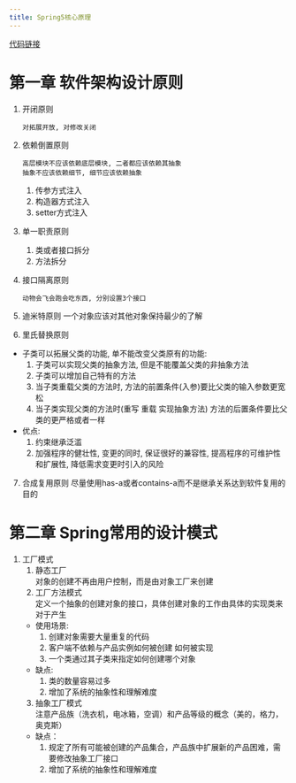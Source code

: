 ```yaml
---
title: Spring5核心原理
---
```

[代码链接](https://github.com/hmq201211/Spring5CorePrinciple)

# 第一章 软件架构设计原则
1. 开闭原则
               
       对拓展开放, 对修改关闭
2. 依赖倒置原则

       高层模块不应该依赖底层模块, 二者都应该依赖其抽象
       抽象不应该依赖细节, 细节应该依赖抽象
    1. 传参方式注入
    2. 构造器方式注入
    3. setter方式注入
3. 单一职责原则
    1. 类或者接口拆分
    2. 方法拆分
4. 接口隔离原则

       动物会飞会跑会吃东西, 分别设置3个接口
5. 迪米特原则 
一个对象应该对其他对象保持最少的了解
6. 里氏替换原则
+ 子类可以拓展父类的功能, 单不能改变父类原有的功能:
    1. 子类可以实现父类的抽象方法, 但是不能覆盖父类的非抽象方法
    2. 子类可以增加自己特有的方法
    3. 当子类重载父类的方法时, 方法的前置条件(入参)要比父类的输入参数更宽松
    4. 当子类实现父类的方法时(重写 重载 实现抽象方法) 方法的后置条件要比父类的更严格或者一样
+ 优点:
    1. 约束继承泛滥
    2. 加强程序的健壮性, 变更的同时, 保证很好的兼容性, 提高程序的可维护性和扩展性, 降低需求变更时引入的风险
7. 合成复用原则
尽量使用has-a或者contains-a而不是继承关系达到软件复用的目的
# 第二章 Spring常用的设计模式
1. 工厂模式
    1. 静态工厂   
    对象的创建不再由用户控制，而是由对象工厂来创建
    2. 工厂方法模式  
    定义一个抽象的创建对象的接口，具体创建对象的工作由具体的实现类来对于产生  
    * 使用场景:
      1. 创建对象需要大量重复的代码
      2. 客户端不依赖与产品实例如何被创建 如何被实现
      3. 一个类通过其子类来指定如何创建哪个对象
    * 缺点:
      1. 类的数量容易过多
      2. 增加了系统的抽象性和理解难度
    3. 抽象工厂模式    
    注意产品族（洗衣机，电冰箱，空调）和产品等级的概念（美的，格力，奥克斯）
    * 缺点：
      1. 规定了所有可能被创建的产品集合，产品族中扩展新的产品困难，需要修改抽象工厂接口
      2. 增加了系统的抽象性和理解难度
